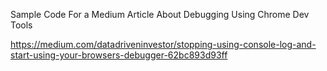 Sample Code For a Medium Article About Debugging Using Chrome Dev Tools


https://medium.com/datadriveninvestor/stopping-using-console-log-and-start-using-your-browsers-debugger-62bc893d93ff
